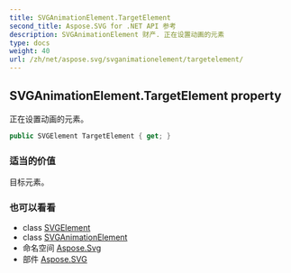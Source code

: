 ```yaml
---
title: SVGAnimationElement.TargetElement
second_title: Aspose.SVG for .NET API 参考
description: SVGAnimationElement 财产. 正在设置动画的元素
type: docs
weight: 40
url: /zh/net/aspose.svg/svganimationelement/targetelement/
---
```

## SVGAnimationElement.TargetElement property

正在设置动画的元素。

```csharp
public SVGElement TargetElement { get; }
```

### 适当的价值

目标元素。

### 也可以看看

* class [SVGElement](../../svgelement/)
* class [SVGAnimationElement](../)
* 命名空间 [Aspose.Svg](../../svganimationelement/)
* 部件 [Aspose.SVG](../../../)


